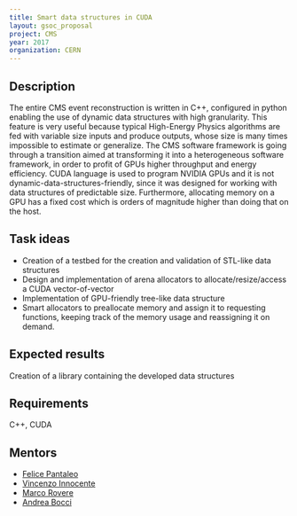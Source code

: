 ```yaml
---
title: Smart data structures in CUDA
layout: gsoc_proposal
project: CMS
year: 2017
organization: CERN
---
```


## Description

The entire CMS event reconstruction is written in C++, configured in python
enabling the use of dynamic data structures with high granularity. This feature
is very useful because typical High-Energy Physics algorithms are fed with
variable size inputs and produce outputs, whose size is many times impossible to
estimate or generalize. The CMS software framework is going through a transition
aimed at transforming it into a heterogeneous software framework, in order to
profit of GPUs higher throughput and energy efficiency. CUDA language is used to
program NVIDIA GPUs and it is not dynamic-data-structures-friendly, since it was
designed for working with data structures of predictable size. Furthermore,
allocating memory on a GPU has a fixed cost which is orders of magnitude higher
than doing that on the host.

## Task ideas

- Creation of a testbed for the creation and validation of STL-like data
  structures
- Design and implementation of arena allocators to allocate/resize/access a CUDA
  vector-of-vector
- Implementation of GPU-friendly tree-like data structure
- Smart allocators to preallocate memory and assign it to requesting functions,
  keeping track of the memory usage and reassigning it on demand.

## Expected results

Creation of a library containing the developed data structures

## Requirements

C++, CUDA

## Mentors

- [Felice Pantaleo](mailto:felice.pantaleo@cern.ch)
- [Vincenzo Innocente](mailto:vincenzo.innocente@cern.ch)
- [Marco Rovere](mailto:marco.rovere@cern.ch)
- [Andrea Bocci](mailto:andrea.bocci@cern.ch)

